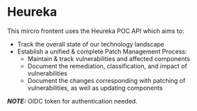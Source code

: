 # Heureka

This mircro frontent uses the Heureka POC API which aims to:

- Track the overall state of our technology landscape
- Establish a unified & complete Patch Management Process:
  - Maintain & track vulnerabilities and affected components
  - Document the remediation, classification, and impact of vulnerabilities
  - Document the changes corresponding with patching of vulnerabilities, as well as updating components

**_NOTE:_** OIDC token for authentication needed.
